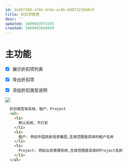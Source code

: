 ```yaml
---
id: 2ed5f308-a78e-4c6e-ac6b-8d872219d0c9
title: 折扣项管理
desc: ''
updated: 1609983974193
created: 1609983668959
---
```


# 主功能

* [x] 展示折扣项列表

* [x] 导出折扣项

* [x] 添加折扣类型说明

![](/assets/images/2021-01-07-09-45-39.png)

```html 
  折扣类型有系统，租户，Project
  <ul>
    <li>
      默认系统，不打折
    </li>
    <li>
      租户: 例如中国民航信息集团,生效范围是具体的租户名称
    </li>
    <li>
      Project: 例如业务管理系统,生效范围是具体的Project名称
    </li>
  </ul>
  ```
